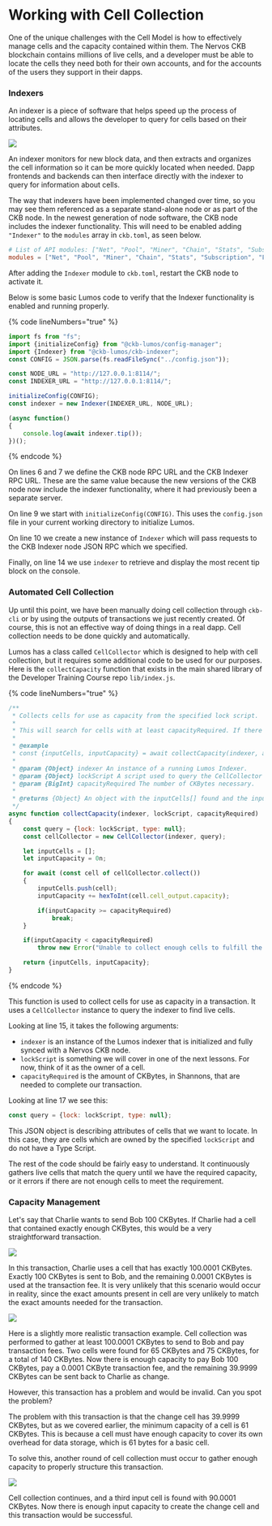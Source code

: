 # Working with Cell Collection

One of the unique challenges with the Cell Model is how to effectively manage cells and the capacity contained within them. The Nervos CKB blockchain contains millions of live cells, and a developer must be able to locate the cells they need both for their own accounts, and for the accounts of the users they support in their dapps.&#x20;

### Indexers

An indexer is a piece of software that helps speed up the process of locating cells and allows the developer to query for cells based on their attributes.

![](../.gitbook/assets/ckb-indexer.png)

An indexer monitors for new block data, and then extracts and organizes the cell information so it can be more quickly located when needed. Dapp frontends and backends can then interface directly with the indexer to query for information about cells.

The way that indexers have been implemented changed over time, so you may see them referenced as a separate stand-alone node or as part of the CKB node. In the newest generation of node software, the CKB node includes the indexer functionality. This will need to be enabled adding `"Indexer"` to the `modules` array in `ckb.toml`, as seen below.

```toml
# List of API modules: ["Net", "Pool", "Miner", "Chain", "Stats", "Subscription", "Experiment", "Debug", "Indexer"]
modules = ["Net", "Pool", "Miner", "Chain", "Stats", "Subscription", "Experiment", "Debug", "Indexer"]ml
```

After adding the `Indexer` module to `ckb.toml`, restart the CKB node to activate it.

Below is some basic Lumos code to verify that the Indexer functionality is enabled and running properly.

{% code lineNumbers="true" %}
```javascript
import fs from "fs";
import {initializeConfig} from "@ckb-lumos/config-manager";
import {Indexer} from "@ckb-lumos/ckb-indexer"; 
const CONFIG = JSON.parse(fs.readFileSync("../config.json"));

const NODE_URL = "http://127.0.0.1:8114/";
const INDEXER_URL = "http://127.0.0.1:8114/";

initializeConfig(CONFIG);
const indexer = new Indexer(INDEXER_URL, NODE_URL);

(async function()
{
    console.log(await indexer.tip());
})();
```
{% endcode %}

On lines 6 and 7 we define the CKB node RPC URL and the CKB Indexer RPC URL. These are the same value because the new versions of the CKB node now include the indexer functionality, where it had previously been a separate server.

On line 9 we start with `initializeConfig(CONFIG)`. This uses the `config.json` file in your current working directory to initialize Lumos.

On line 10 we create a new instance of `Indexer` which will pass requests to the CKB Indexer node JSON RPC which we specified.

Finally, on line 14 we use `indexer` to retrieve and display the most recent tip block on the console.

### Automated Cell Collection

Up until this point, we have been manually doing cell collection through `ckb-cli` or by using the outputs of transactions we just recently created. Of course, this is not an effective way of doing things in a real dapp. Cell collection needs to be done quickly and automatically.

Lumos has a class called `CellCollector` which is designed to help with cell collection, but it requires some additional code to be used for our purposes. Here is the `collectCapacity` function that exists in the main shared library of the Developer Training Course repo `lib/index.js`.

{% code lineNumbers="true" %}
```javascript
/**
 * Collects cells for use as capacity from the specified lock script.
 * 
 * This will search for cells with at least capacityRequired. If there is insufficient capacity available an error will be thrown.
 * 
 * @example
 * const {inputCells, inputCapacity} = await collectCapacity(indexer, addressToScript("ckt1qyqvsv5240xeh85wvnau2eky8pwrhh4jr8ts8vyj37"), ckbytesToShannons(100n));
 * 
 * @param {Object} indexer An instance of a running Lumos Indexer.
 * @param {Object} lockScript A script used to query the CellCollector to find cells to use as capacity.
 * @param {BigInt} capacityRequired The number of CKBytes necessary.
 * 
 * @returns {Object} An object with the inputCells[] found and the inputCapacity contained within the provided Cells.  
 */
async function collectCapacity(indexer, lockScript, capacityRequired)
{
	const query = {lock: lockScript, type: null};
	const cellCollector = new CellCollector(indexer, query);

	let inputCells = [];
	let inputCapacity = 0n;

	for await (const cell of cellCollector.collect())
	{
		inputCells.push(cell);
		inputCapacity += hexToInt(cell.cell_output.capacity);

		if(inputCapacity >= capacityRequired)
			break;
	}

	if(inputCapacity < capacityRequired)
		throw new Error("Unable to collect enough cells to fulfill the capacity requirements.");

	return {inputCells, inputCapacity};
}
```
{% endcode %}

This function is used to collect cells for use as capacity in a transaction. It uses a `CellCollector` instance to query the indexer to find live cells.

Looking at line 15, it takes the following arguments:

* `indexer` is an instance of the Lumos indexer that is initialized and fully synced with a Nervos CKB node.
* `lockScript` is something we will cover in one of the next lessons. For now, think of it as the owner of a cell.
* `capacityRequired` is the amount of CKBytes, in Shannons, that are needed to complete our transaction.

Looking at line 17 we see this:

```javascript
const query = {lock: lockScript, type: null};
```

This JSON object is describing attributes of cells that we want to locate. In this case, they are cells which are owned by the specified `lockScript` and do not have a Type Script.

The rest of the code should be fairly easy to understand. It continuously gathers live cells that match the query until we have the required capacity, or it errors if there are not enough cells to meet the requirement.

### Capacity Management

Let's say that Charlie wants to send Bob 100 CKBytes. If Charlie had a cell that contained exactly enough CKBytes, this would be a very straightforward transaction.

![](../.gitbook/assets/cell-capacity-management.png)

In this transaction, Charlie uses a cell that has exactly 100.0001 CKBytes. Exactly 100 CKBytes is sent to Bob, and the remaining 0.0001 CKBytes is used at the transaction fee. It is very unlikely that this scenario would occur in reality, since the exact amounts present in cell are very unlikely to match the exact amounts needed for the transaction.

![](../.gitbook/assets/cell-capacity-management-2.png)

Here is a slightly more realistic transaction example. Cell collection was performed to gather at least 100.0001 CKBytes to send to Bob and pay transaction fees. Two cells were found for 65 CKBytes and 75 CKBytes, for a total of 140 CKBytes.  Now there is enough capacity to pay Bob 100 CKBytes, pay a 0.0001 CKByte transaction fee, and the remaining 39.9999 CKBytes can be sent back to Charlie as change.

However, this transaction has a problem and would be invalid. Can you spot the problem?

The problem with this transaction is that the change cell has 39.9999 CKBytes, but as we covered earlier, the minimum capacity of a cell is 61 CKBytes. This is because a cell must have enough capacity to cover its own overhead for data storage, which is 61 bytes for a basic cell.

To solve this, another round of cell collection must occur to gather enough capacity to properly structure this transaction.

![](../.gitbook/assets/cell-capacity-management-3.png)

Cell collection continues, and a third input cell is found with 90.0001 CKBytes. Now there is enough input capacity to create the change cell and this transaction would be successful.
